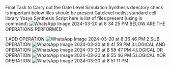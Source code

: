 Final Task to Carry out the Gate Level Simulation
Synthesis directory check is important
below files should be present 
Gatelevel netlist 
standard cell library 
Yosys Synthesis Script
here is list of files present (using ls command)
![WhatsApp Image 2024-03-20 at 8 34 25 PM](https://github.com/Suraiya2003/SURAIYA-NAAZ-8/assets/160725650/c3974779-b736-49c9-91a1-34a333e3d502)
BELOW ARE THE OPERATIONS PERFORMED

1.ADD OPERATION
![WhatsApp Image 2024-03-20 at 8 36 46 PM](https://github.com/Suraiya2003/SURAIYA-NAAZ-8/assets/160725650/400a0305-e39b-4b3d-8716-8379ec3fc2a8)
2.SUB OPERATION
![WhatsApp Image 2024-03-20 at 8 41 59 PM](https://github.com/Suraiya2003/SURAIYA-NAAZ-8/assets/160725650/4c1a7988-0d41-4498-9b14-e6b6a4dd5fe6)
3.LOGICAL AND OPERATION
![WhatsApp Image 2024-03-20 at 8 58 47 PM](https://github.com/Suraiya2003/SURAIYA-NAAZ-8/assets/160725650/8ad7800f-50ae-4dd7-89c2-d7bdecbe099a)
4.LOGICAL OR OPERATION
![WhatsApp Image 2024-03-20 at 8 55 46 PM](https://github.com/Suraiya2003/SURAIYA-NAAZ-8/assets/160725650/38bea24e-f385-43c0-a115-996c5a75ae3f)
5.LOGICAL XOR OPERATION
![WhatsApp Image 2024-03-20 at 8 51 11 PM](https://github.com/Suraiya2003/SURAIYA-NAAZ-8/assets/160725650/ac742ce5-4a53-431f-818d-649e784f7541)
